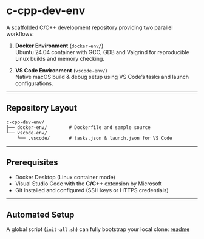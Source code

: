 # c-cpp-dev-env

A scaffolded C/C++ development repository providing two parallel workflows:

1. **Docker Environment** (`docker-env/`)  
   Ubuntu 24.04 container with GCC, GDB and Valgrind for reproducible Linux builds and memory checking.

2. **VS Code Environment** (`vscode-env/`)  
   Native macOS build & debug setup using VS Code’s tasks and launch configurations.

---

## Repository Layout

```
c-cpp-dev-env/
├── docker-env/        # Dockerfile and sample source
└── vscode-env/
    └── .vscode/       # tasks.json & launch.json for VS Code
```

---

## Prerequisites

- Docker Desktop (Linux container mode)  
- Visual Studio Code with the **C/C++** extension by Microsoft  
- Git installed and configured (SSH keys or HTTPS credentials)

---

## Automated Setup

A global script (`init-all.sh`) can fully bootstrap your local clone: [readme]()

